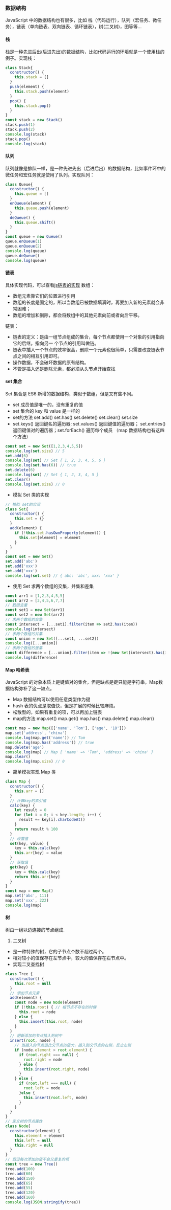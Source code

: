 ### 数据结构
JavaScript 中的数据结构也有很多，比如 栈（代码运行），队列（宏任务、微任务），链表（单向链表、双向链表、循环链表），树(二叉树)，图等等...

#### 栈
栈是一种先进后出(后进先出)的数据结构，比如代码运行的环境就是一个使用栈的例子。实现栈：
```js
class Stack{
  constructor() {
    this.stack = []
  }
  push(element) {
    this.stack.push(element)
  }
  pop() {
    this.stack.pop()
  }
}
const stack = new Stack()
stack.push(1)
stack.push(2)
console.log(stack)
stack.pop()
console.log(stack)
```

#### 队列
队列就像是排队一样，是一种先进先出（后进后出）的数据结构，比如事件环中的微任务和宏任务就是使用了队列。实现队列：
```js
class Queue{
  constructor() {
    this.queue = []
  }
  enQueue(element) {
    this.queue.push(element)
  }
  deQueue() {
    this.queue.shift()
  }
}
const queue = new Queue()
queue.enQueue(1)
queue.enQueue(2)
console.log(queue)
queue.deQueue()
console.log(queue)
```

#### 链表
具体实现代码，可以查看[js链表的实现](https://github.com/chudongyang/2020/blob/master/architectural-foundation/data-structure/linkList.js)
数组：
- 数组元素靠它们的位置进行引用
- 数组的长度是固定的，所以当数组已被数据填满时，再要加入新的元素就会非常困难；
- 数组的增加和删除，都会将数组中的其他元素向前或者向后平移。

链表：
- 链表的定义：是由一组节点组成的集合，每个节点都使用一个对象的引用指向它的后继。指向另一 个节点的引用叫做链。
- 链表中插入一个节点的效率很高，删除一个元素也很简单，只需要改变链表节点之间的相互引用即可。
- 操作数据，不会破坏数据的原有结构。
- 不管是插入还是删除元素，都必须从头节点开始查找

#### set 集合
Set 集合是 ES6 新增的数据结构，类似于数组，但是又有些不同。
- set 成员值是唯一的，没有重复的值
- set 集合的 key 和 value 是一样的
- set的方法 set.add() set.has() set.delete() set.clear() set.size
- set.keys() 返回键名的遍历器; set.values() 返回键值的遍历器； set.entries() 返回键值对的遍历器；set.forEach() 遍历每个成员 （map 数据结构也有这四个方法）
```js
const set = new Set([1,2,3,4,5,5])
console.log(set.size) // 5
set.add(6)
console.log(set) // Set { 1, 2, 3, 4, 5, 6 }
console.log(set.has(6)) // true
set.delete(6)
console.log(set) // Set { 1, 2, 3, 4, 5 }
set.clear()
console.log(set.size) // 0
```
- 模拟 Set 类的实现
```js
// 模拟 set的实现
class Set{
  constructor() {
    this.set = {}
  }
  add(element) {
    if (!this.set.hasOwnProperty(element)) {
      this.set[element] = element
    }
  }
}
const set = new Set()
set.add('abc')
set.add('xxx')
set.add('xxx')
console.log(set.set) // { abc: 'abc', xxx: 'xxx' }
```
- 使用 Set 求两个数组的交集，并集和差集
```js
const arr1 = [1,2,3,4,5,5]
const arr2 = [3,4,5,6,7,7]
// 数组去重
const set1 = new Set(arr1)
const set2 = new Set(arr2)
// 求两个数组的交集
const intersect = [...set1].filter(item => set2.has(item))
console.log(intersect)
// 求两个数组的并集
const union = new Set([...set1, ...set2])
console.log([...union])
// 求两个数组的差集
const difference = [...union].filter(item => !(new Set(intersect).has(item)))
console.log(difference)
```

#### Map 哈希表
JavaScript 的对象本质上是键值对的集合，但是缺点是键只能是字符串，Map数据结构弥补了这一缺点。
- Map 数据结构可以使用任意类型作为键
- hash 表的优点是取值快，但是扩展的时候比较麻烦。
- 松散型的，如果有重复的项，可以再加上链表
- map的方法 map.set() map.get() map.has() map.delete() map.clear()
```js
const map = new Map([['name', 'Tom'], ['age', '18']])
map.set('address', 'china')
console.log(map.get('name')) // Tom
console.log(map.has('address')) // true 
map.delete('age')
console.log(map) // Map { 'name' => 'Tom', 'address' => 'china' }
map.clear()
console.log(map.size) // 0
```
- 简单模拟实现 Map 类
```js
class Map {
  constructor() {
    this.arr = []
  }
  // 计算key的索引值
  calc(key) {
    let result = 0
    for (let i = 0; i < key.length; i++) {
      result += key[i].charCodeAt()
    }
    return result % 100
  }
  // 设置值
  set(key, value) {
    key = this.calc(key)
    this.arr[key] = value
  }
  // 获取值
  get(key) {
    key = this.calc(key)
    return this.arr[key]
  }
}
const map = new Map()
map.set('abc', 111)
map.set('xxx', 222)
console.log(map)
```

#### 树
树由一组以边连接的节点组成.

1. 二叉树
- 是一种特殊的树，它的子节点个数不超过两个。
- 相对较小的值保存在左节点中，较大的值保存在右节点中。
- 实现二叉查找树
```js
class Tree {
  constructor() {
    this.root = null
  }
  // 添加节点元素
  add(element) {
    const node = new Node(element)
    if (!this.root) { // 根节点不存在的时候
      this.root = node
    } else {
      this.insert(this.root, node)
    }
  }
  // 把新添加的节点插入到树中
  insert(root, node) {
    // 当插入的节点值比父节点的值大，插入到父节点的右侧，反之左侧
    if (node.element > root.element) {
      if (root.right === null) {
        root.right = node
      } else {
        this.insert(root.right, node)
      }
    } else {
      if (root.left === null) {
        root.left = node
      }else {
        this.insert(root.left, node)
      }
    }
  }
}
// 定义树的节点属性
class Node{
  constructor(element) {
    this.element = element
    this.left = null
    this.right = null
  }
}
// 假设每次添加的值不会又重复的项
const tree = new Tree()
tree.add(100)
tree.add(60)
tree.add(150)
tree.add(65)
tree.add(55)
tree.add(120)
tree.add(160)
console.log(JSON.stringify(tree))
```